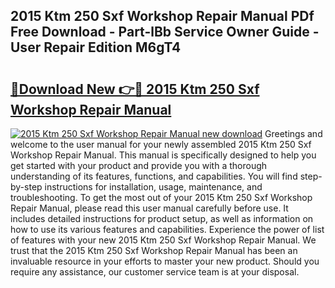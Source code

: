 ## 2015 Ktm 250 Sxf Workshop Repair Manual PDf Free Download - Part-lBb Service Owner Guide - User Repair Edition M6gT4

# <h2><a href="http://bc47667.oget.top/?id=2015+Ktm+250+Sxf+Workshop+Repair+Manual">🔗Download New 👉🔴 2015 Ktm 250 Sxf Workshop Repair Manual</a></h2>

[![2015 Ktm 250 Sxf Workshop Repair Manual new download](https://i.imgur.com/5g1atiW.png)](http://bc47667.oget.top/?id=2015+Ktm+250+Sxf+Workshop+Repair+Manual)
Greetings and welcome to the user manual for your newly assembled 2015 Ktm 250 Sxf Workshop Repair Manual. This manual is specifically designed to help you get started with your product and provide you with a thorough understanding of its features, functions, and capabilities. You will find step-by-step instructions for installation, usage, maintenance, and troubleshooting. To get the most out of your 2015 Ktm 250 Sxf Workshop Repair Manual, please read this user manual carefully before use. It includes detailed instructions for product setup, as well as information on how to use its various features and capabilities. Experience the power of list of features with your new 2015 Ktm 250 Sxf Workshop Repair Manual. We trust that the 2015 Ktm 250 Sxf Workshop Repair Manual has been an invaluable resource in your efforts to master your new product. Should you require any assistance, our customer service team is at your disposal.
